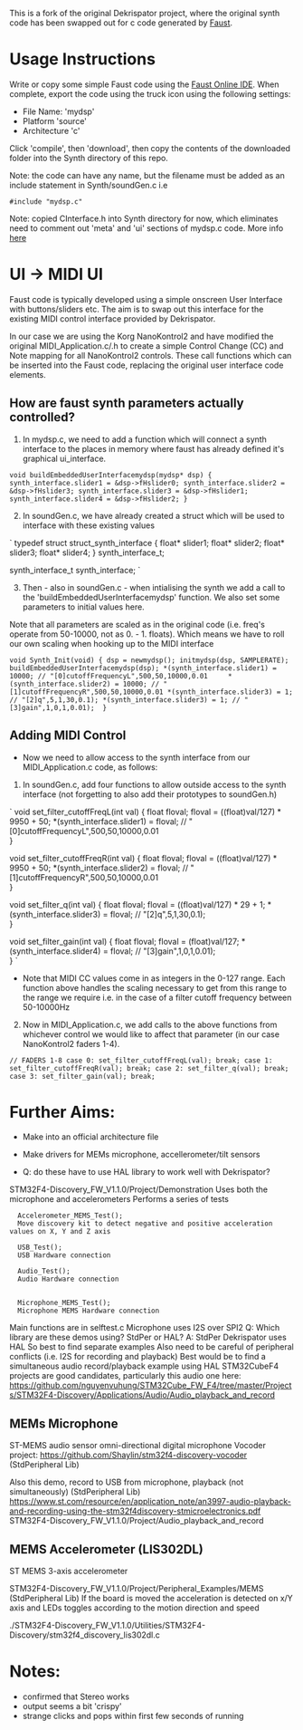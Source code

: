 This is a fork of the original Dekrispator project, where the original synth code has been swapped out for c code generated by [Faust](https://faust.grame.fr]).

# Usage Instructions

Write or copy some simple Faust code using the [Faust Online IDE](https://faustide.grame.fr). When complete, export the code using the truck icon using the following settings:

- File Name: 'mydsp'
- Platform 'source'
- Architecture 'c'

Click 'compile', then 'download', then copy the contents of the downloaded folder into the Synth directory of this repo.

Note: the code can have any name, but the filename must be added as an include statement in Synth/soundGen.c i.e

`#include "mydsp.c"`

Note: copied CInterface.h into Synth directory for now, which eliminates need to comment out 'meta' and 'ui' sections of mydsp.c code. More info [here](https://sourceforge.net/p/faudiostream/mailman/message/30907474/)

# UI -> MIDI UI

Faust code is typically developed using a simple onscreen User Interface with buttons/sliders etc. The aim is to swap out this interface for the existing MIDI control interface provided by Dekrispator.

In our case we are using the Korg NanoKontrol2 and have modified the original MIDI_Application.c/.h to create a simple Control Change (CC) and Note mapping for all NanoKontrol2 controls. These call functions which can be inserted into the Faust code, replacing the original user interface code elements.

## How are faust synth parameters actually controlled?

1. In mydsp.c, we need to add a function which will connect a synth interface to the places in memory where faust has already defined it's graphical ui_interface.

`
void buildEmbeddedUserInterfacemydsp(mydsp* dsp) {
      synth_interface.slider1 = &dsp->fHslider0;
      synth_interface.slider2 = &dsp->fHslider3;
      synth_interface.slider3 = &dsp->fHslider1;
      synth_interface.slider4 = &dsp->fHslider2;
}
`

2. In soundGen.c, we have already created a struct which will be used to interface with these existing values

`
typedef struct struct_synth_interface {
    float* slider1;
    float* slider2;
    float* slider3;
    float* slider4;
} synth_interface_t;

synth_interface_t synth_interface;
`

3. Then - also in soundGen.c - when intialising the synth we add a call to the 'buildEmbeddedUserInterfacemydsp' function. We also set some parameters to initial values here.

 Note that all parameters are scaled as in the original code (i.e. freq's operate from 50-10000, not as 0. - 1. floats). Which means we have to roll our own scaling when hooking up to the MIDI interface

`
void Synth_Init(void) {
    dsp = newmydsp();
    initmydsp(dsp, SAMPLERATE);
    buildEmbeddedUserInterfacemydsp(dsp);
    *(synth_interface.slider1) = 10000; // "[0]cutoffFrequencyL",500,50,10000,0.01    
    *(synth_interface.slider2) = 10000; // "[1]cutoffFrequencyR",500,50,10000,0.01
    *(synth_interface.slider3) = 1; // "[2]q",5,1,30,0.1);
    *(synth_interface.slider3) = 1; // "[3]gain",1,0,1,0.01); 
}
`

## Adding MIDI Control

- Now we need to allow access to the synth interface from our MIDI_Application.c code, as follows:

1. In soundGen.c, add four functions to allow outside access to the synth interface (not forgetting to also add their prototypes to soundGen.h)

`
void set_filter_cutoffFreqL(int val) {
    float floval;
    floval = ((float)val/127) * 9950 + 50;
    *(synth_interface.slider1) = floval; // "[0]cutoffFrequencyL",500,50,10000,0.01   
}

void set_filter_cutoffFreqR(int val) {
    float floval;
    floval = ((float)val/127) * 9950 + 50;
    *(synth_interface.slider2) = floval; // "[1]cutoffFrequencyR",500,50,10000,0.01  
}

void set_filter_q(int val) {
    float floval;
    floval = ((float)val/127) * 29 + 1;
    *(synth_interface.slider3) = floval; // "[2]q",5,1,30,0.1);  
}

void set_filter_gain(int val) {
    float floval;
    floval = (float)val/127;
    *(synth_interface.slider4) = floval; // "[3]gain",1,0,1,0.01);    
}
`

- Note that MIDI CC values come in as integers in the 0-127 range. Each function above handles the scaling necessary to get from this range to the range we require i.e. in the case of a filter cutoff frequency between 50-10000Hz

2. Now in MIDI_Application.c, we add calls to the above functions from whichever control we would like to affect that parameter (in our case NanoKontrol2 faders 1-4).

`
// FADERS 1-8
case 0:
      set_filter_cutoffFreqL(val);
      break;
case 1:
      set_filter_cutoffFreqR(val);
      break;
case 2:
      set_filter_q(val);
      break;
case 3:
      set_filter_gain(val);
      break;
`

# Further Aims:

- Make into an official architecture file

- Make drivers for MEMs microphone, accellerometer/tilt sensors
- Q: do these have to use HAL library to work well with Dekrispator?

STM32F4-Discovery_FW_V1.1.0/Project/Demonstration
Uses both the microphone and accelerometers
Performs a series of tests
      
      Accelerometer_MEMS_Test();
      Move discovery kit to detect negative and positive acceleration values on X, Y and Z axis
      
      USB_Test();
      USB Hardware connection

      Audio_Test();
      Audio Hardware connection

      
      Microphone_MEMS_Test();
      Microphone MEMS Hardware connection

Main functions are in selftest.c
Microphone uses I2S over SPI2
Q: Which library are these demos using? StdPer or HAL? A: StdPer
Dekrispator uses HAL
So best to find separate examples
Also need to be careful of peripheral conflicts (i.e. I2S for recording and playback)
Best would be to find a simultaneous audio record/playback example using HAL
STM32CubeF4 projects are good candidates, particularly this audio one here:
https://github.com/nguyenvuhung/STM32Cube_FW_F4/tree/master/Projects/STM32F4-Discovery/Applications/Audio/Audio_playback_and_record


## MEMs Microphone
ST-MEMS audio sensor omni-directional digital microphone
Vocoder project: https://github.com/Shaylin/stm32f4-discovery-vocoder (StdPeripheral Lib)

Also this demo, record to USB from microphone, playback (not simultaneously) (StdPeripheral Lib)
https://www.st.com/resource/en/application_note/an3997-audio-playback-and-recording-using-the-stm32f4discovery-stmicroelectronics.pdf
STM32F4-Discovery_FW_V1.1.0/Project/Audio_playback_and_record

## MEMS Accelerometer (LIS302DL)
ST MEMS 3-axis accelerometer



STM32F4-Discovery_FW_V1.1.0/Project/Peripheral_Examples/MEMS  (StdPeripheral Lib)
If the board is moved the acceleration is detected on x/Y axis and LEDs toggles according to the motion direction and speed


./STM32F4-Discovery_FW_V1.1.0/Utilities/STM32F4-Discovery/stm32f4_discovery_lis302dl.c

# Notes:

- confirmed that Stereo works
- output seems a bit 'crispy'
- strange clicks and pops within first few seconds of running